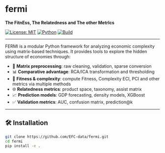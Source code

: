 # fermi

**The FitnEss, The Relatedness and The other MetrIcs**  

[![License: MIT](https://img.shields.io/badge/license-MIT-green.svg)](LICENSE)
[![Python](https://img.shields.io/badge/python-3.8+-blue.svg)](#)
[![Build](https://img.shields.io/badge/build-passing-brightgreen)](#)

---

FERMI is a modular Python framework for analyzing economic complexity using matrix-based techniques.
It provides tools to explore the hidden structure of economies through:

- 🧹 **Matrix preprocessing**: raw cleaning, validation, sparse conversion
- 📊 **Comparative advantage**: RCA/ICA transformation and thresholding
- 🧠 **Fitness & complexity**: compute Fitness, Complexity ECI, PCI and other metrics via multiple methods
- 🌐 **Relatedness metrics**: product space, taxonomy, assist matrix
- 📈 **Prediction models**: GDP forecasting, density models, XGBoost
- ✅ **Validation metrics**: AUC, confusion matrix, prediction@k

---

## 🛠️ Installation

```bash
git clone https://github.com/EFC-data/fermi.git
cd fermi
pip install -e .
